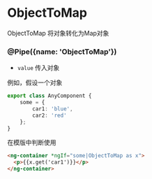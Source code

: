 # ObjectToMap

ObjectToMap 将对象转化为Map对象

### @Pipe({name: 'ObjectToMap'})

- `value` 传入对象

例如，假设一个对象

```typescript
export class AnyComponent {
    some = {
        car1: 'blue',
        car2: 'red'
    };
}
```

在模版中判断使用

```html
<ng-container *ngIf="some|ObjectToMap as x">
  <p>{{x.get('car1')}}</p>
</ng-container>
```
